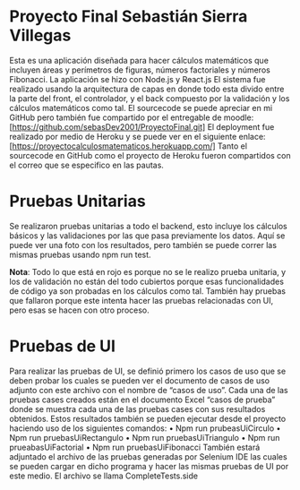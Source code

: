 # Proyecto Final Sebastián Sierra Villegas

Esta es una aplicación diseñada para hacer cálculos matemáticos que incluyen áreas y perímetros de figuras, números factoriales y números Fibonacci.
La aplicación se hizo con Node.js y React.js
El sistema fue realizado usando la arquitectura de capas en donde todo esta divido entre la parte del front, el controlador, y el back compuesto por la validación y los cálculos matemáticos como tal.
El sourcecode se puede apreciar en mi GitHub pero también fue compartido por el entregable de moodle: [https://github.com/sebasDev2001/ProyectoFinal.git]
El deployment fue realizado por medio de Heroku y se puede ver en el siguiente enlace: [https://proyectocalculosmatematicos.herokuapp.com/]
Tanto el sourcecode en GitHub como el proyecto de Heroku fueron compartidos con el correo que se especifico en las pautas.
# Pruebas Unitarias
Se realizaron pruebas unitarias a todo el backend, esto incluye los cálculos básicos y las validaciones por las que pasa previamente los datos. Aquí se puede ver una foto con los resultados, pero también se puede correr las mismas pruebas usando npm run test.
 
**Nota**: Todo lo que está en rojo es porque no se le realizo prueba unitaria, y los de validación no están del todo cubiertos porque esas funcionalidades de código ya son probadas en los cálculos como tal. También hay pruebas que fallaron porque este intenta hacer las pruebas relacionadas con UI, pero esas se hacen con otro proceso.
# Pruebas de UI
Para realizar las pruebas de UI, se definió primero los casos de uso que se deben probar los cuales se pueden ver el documento de casos de uso adjunto con este archivo con el nombre de “casos de uso”. Cada una de las pruebas cases creados están en el documento Excel “casos de prueba” donde se muestra cada una de las pruebas cases con sus resultados obtenidos. Estos resultados también se pueden ejecutar desde el proyecto haciendo uso de los siguientes comandos:
•	Npm run prubeasUiCirculo
•	Npm run pruebasUiRectangulo
•	Npm run pruebasUiTriangulo
•	Npm run prueabasUiFactorial
•	Npm run pruebasUiFibonacci
También estará adjuntado el archivo de las pruebas generadas por Selenium IDE las cuales se pueden cargar en dicho programa y hacer las mismas pruebas de UI por este medio. El archivo se llama CompleteTests.side










